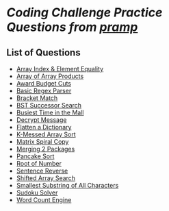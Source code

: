 _Coding Challenge Practice Questions from [pramp](https://www.pramp.com)_
=========================================================================

## List of Questions
- [Array Index & Element Equality](https://github.com/kywbaek/pramp_questions/blob/master/questions/array-index-and-element-equality/QUESTION.md)
- [Array of Array Products](https://github.com/kywbaek/pramp_questions/blob/master/questions/array-of-array-products/QUESTION.md)
- [Award Budget Cuts](https://github.com/kywbaek/pramp_questions/blob/master/questions/award-budget-cuts/QUESTION.md)
- [Basic Regex Parser](https://github.com/kywbaek/pramp_questions/blob/master/questions/basic-regex-parser/QUESTION.md)
- [Bracket Match](https://github.com/kywbaek/pramp_questions/blob/master/questions/bracket-match/QUESTION.md)
- [BST Successor Search](https://github.com/kywbaek/pramp_questions/blob/master/questions/bst-successor-search/QUESTION.md)
- [Busiest Time in the Mall](https://github.com/kywbaek/pramp_questions/blob/master/questions/busiest-time-in-the-mall/QUESTION.md)
- [Decrypt Message](https://github.com/kywbaek/pramp_questions/blob/master/questions/decrypt-message/QUESTION.md)
- [Flatten a Dictionary](https://github.com/kywbaek/pramp_questions/blob/master/questions/flatten-a-dictionary/QUESTION.md)
- [K-Messed Array Sort](https://github.com/kywbaek/pramp_questions/blob/master/questions/k-messed-array-sort/QUESTION.md)
- [Matrix Spiral Copy](https://github.com/kywbaek/pramp_questions/blob/master/questions/matrix-spiral-copy/QUESTION.md)
- [Merging 2 Packages](https://github.com/kywbaek/pramp_questions/blob/master/questions/merging-2-packages/QUESTION.md)
- [Pancake Sort](https://github.com/kywbaek/pramp_questions/blob/master/questions/pancake-sort/QUESTION.md)
- [Root of Number](https://github.com/kywbaek/pramp_questions/blob/master/questions/root-of-number/QUESTION.md)
- [Sentence Reverse](https://github.com/kywbaek/pramp_questions/blob/master/questions/sentence-reverse/QUESTION.md)
- [Shifted Array Search](https://github.com/kywbaek/pramp_questions/blob/master/questions/shifted-array-search/QUESTION.md)
- [Smallest Substring of All Characters](https://github.com/kywbaek/pramp_questions/blob/master/questions/smallest-substring-of-all-characters/QUESTION.md)
- [Sudoku Solver](https://github.com/kywbaek/pramp_questions/blob/master/questions/sudoku-solver/QUESTION.md)
- [Word Count Engine](https://github.com/kywbaek/pramp_questions/blob/master/questions/word-count-engine/QUESTION.md)
